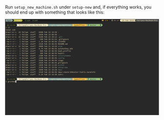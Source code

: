 Run `setup_new_machine.sh` under `setup-new` and, if everything works, you
should end up with something that looks like this:

![dotfiles screenshot](./screenshots/Gruvbox.png)
